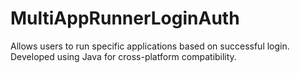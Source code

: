 # MultiAppRunnerLoginAuth
Allows users to run specific applications based on successful login. Developed using Java for cross-platform compatibility.
